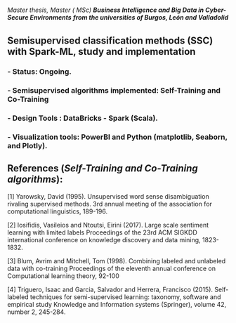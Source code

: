 ###### Master thesis, Master ( MSc) **Business Intelligence and *Big Data* in Cyber-Secure Environments**  **from the universities of Burgos, León and Valladolid**

## Semisupervised classification methods (SSC) with Spark-ML, study and implementation 



### - Status: Ongoing.
### - Semisupervised algorithms implemented:  Self-Training and Co-Training
### - Design Tools : DataBricks - Spark (Scala).
### - Visualization tools: PowerBI and Python (matplotlib, Seaborn, and Plotly).

##  References (_Self-Training and Co-Training algorithms_):

<a id="1">[1]</a> 
Yarowsky, David (1995). 
Unsupervised word sense disambiguation rivaling supervised methods.
3rd annual meeting of the association for computational linguistics, 189-196.

<a id="1">[2]</a> 
Iosifidis, Vasileios and Ntoutsi, Eirini (2017). 
Large scale sentiment learning with limited labels 
Proceedings of the 23rd ACM SIGKDD international conference on knowledge discovery and data mining, 1823-1832.

<a id="1">[3]</a> 
Blum, Avrim and Mitchell, Tom (1998). 
Combining labeled and unlabeled data with co-training
Proceedings of the eleventh annual conference on Computational learning theory, 92-100

<a id="1">[4]</a> 
Triguero, Isaac and Garcia, Salvador and Herrera, Francisco (2015). 
Self-labeled techniques for semi-supervised learning: taxonomy, software and empirical study
Knowledge and Information systems (Springer), volume 42, number 2, 245-284.



